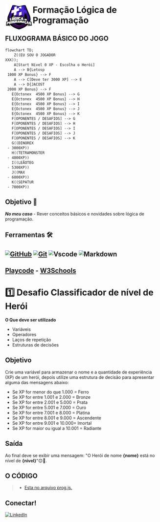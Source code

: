 <h1>
    <a href="[https://tenhaexito.blogspot.com/2024/03/imagens-projetos-dio.html](https://github.com/sezarprog/desafio-nivel-heroi/blob/54d2a3f6ab1100692a6bb088af747d8b8963e88c/logo%20logprog.webp)">
     <img  align="left" width="90px" src="logo logprog.webp"></a>
    <span>Formação Lógica de Programação</span>
</h1>

## FLUXOGRAMA BÁSICO DO JOGO

```mermaid
flowchart TD;
    Z((EU SOU O JOGADOR 
XXX));
    A[Start Nível 0 XP - Escolha o Herói]
    A --> B{Letosp 
 1000 XP Bonus} --> F
    A --> C[Deve ter 3000 XP] --> E
    A --> D{JACOST
 2000 XP Bonus} --> F
   E{Octonex  4500 XP Bonus} --> G
   E{Octonex  4500 XP Bonus} --> H
   E{Octonex  4500 XP Bonus} --> I
   E{Octonex  4500 XP Bonus} --> J
   E{Octonex  4500 XP Bonus} --> K
   F[OPONENTES / DESAFIOS] --> G
   F[OPONENTES / DESAFIOS] --> H
   F[OPONENTES / DESAFIOS] --> I
   F[OPONENTES / DESAFIOS] --> J
   F[OPONENTES / DESAFIOS] --> K
   G((DINOREX
 - 3000XP))
   H((TETRAMONSTER
 - 4000XP))
   I((LEÃOTEG
 - 5300XP))
   J((MAX
 - 6000XP))
   K((SEPATUR
 - 7000XP))
```  
## Objetivo 🎯
 ***No meu caso*** - Rever conceitos básicos e novidades sobre lógica de programação.

## Ferramentas 🛠️
[![GitHub](https://img.shields.io/badge/GitHub-000?style=for-the-badge&logo=github&logoColor=30A3DC)](https://docs.github.com/)
[![Git](https://img.shields.io/badge/Git-000?style=for-the-badge&logo=git&logoColor=E94D5F)](https://git-scm.com/doc) 
![Vscode](https://img.shields.io/badge/Vscode-007ACC?style=for-the-badge&logo=visual-studio-code&logoColor=white)
![Markdown](https://img.shields.io/badge/Markdown-000?style=for-the-badge&logo=markdown)
---
[Playcode](https://playcode.io/) - 
[W3Schools](https://www.w3schools.com/tryit/trycompiler.asp?filename=demo_nodejs)
---
# 1️⃣ Desafio Classificador de nível de Herói

**O Que deve ser utilizado**

- Variáveis
- Operadores
- Laços de repetição
- Estruturas de decisões

## Objetivo

Crie uma variável para armazenar o nome e a quantidade de experiência (XP) de um herói, depois utilize uma estrutura de decisão para apresentar alguma das mensagens abaixo:

- Se XP for menor do que 1.000 = Ferro
- Se XP for entre 1.001 e 2.000 = Bronze
- Se XP for entre 2.001 e 5.000 = Prata
- Se XP for entre 5.001 e 7.000 = Ouro
- Se XP for entre 7.001 e 8.000 = Platina
- Se XP for entre 8.001 e 9.000 = Ascendente
- Se XP for entre 9.001 e 10.000= Imortal
- Se XP for maior ou igual a 10.001 = Radiante

## Saída

Ao final deve se exibir uma mensagem:
"O Herói de nome **{nome}** está no nível de **{nivel}**"😊💙.

## O CÓDIGO
> - [Esta no arquivo prog.js.](prog.js)
## Conectar! 
[![LinkedIn](https://img.shields.io/badge/LinkedIn-0077B5?style=for-the-badge&logo=linkedin&logoColor=white)](https://www.linkedin.com/in/julioduart/)
